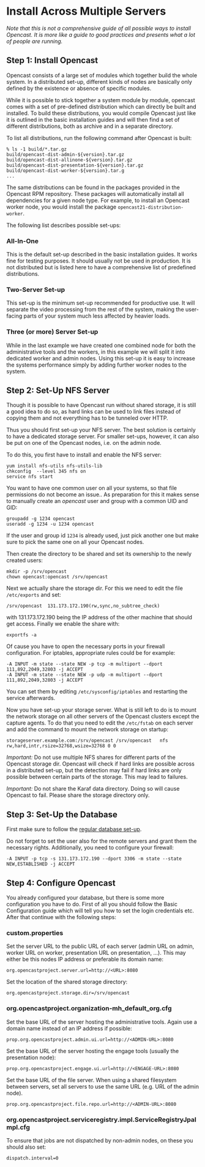 Install Across Multiple Servers
===============================

*Note that this is not a comprehensive guide of all possible ways to install Opencast. It is more like a guide to good
practices and presents what a lot of people are running.*


Step 1: Install Opencast
--------------------------

Opencast consists of a large set of modules which together build the whole system. In a distributed set-up, different
kinds of nodes are basically only defined by the existence or absence of specific modules.

While it is possible to stick together a system module by module, opencast comes with a set of pre-defined distribution
which can directly be built and installed. To build these distributions, you would compile Opencast just like it is
outlined in the basic installation guides and will then find a set of different distributions, both as archive and in a
separate directory.

To list all distributions, run the following command after Opencast is built:

    % ls -1 build/*.tar.gz
    build/opencast-dist-admin-${version}.tar.gz
    build/opencast-dist-allinone-${version}.tar.gz
    build/opencast-dist-presentation-${version}.tar.gz
    build/opencast-dist-worker-${version}.tar.g
    ...


The same distributions can be found in the packages provided in the Opencast RPM repository.  These packages will
automatically install all dependencies for a given node type. For example, to install an Opencast worker node, you would
install the package `opencast21-distribution-worker`.

The following list describes possible set-ups:

### All-In-One

This is the default set-up described in the basic installation guides. It works fine for testing purposes. It should
usually not be used in production. It is not distributed but is listed here to have a comprehensive list of predefined
distributions.


### Two-Server Set-up

This set-up is the minimum set-up recommended for productive use. It will separate the video processing from the rest of
the system, making the user-facing parts of your system much less affected by heavier loads.


### Three (or more) Server Set-up

While in the last example we have created one combined node for both the administrative tools and the workers, in this
example we will split it into dedicated worker and admin nodes. Using this set-up it is easy to increase the systems
performance simply by adding further worker nodes to the system.



Step 2: Set-Up NFS Server
-------------------------

Though it is possible to have Opencast run without shared storage, it is still a good idea to do so, as hard links can
be used to link files instead of copying them and not everything has to be tunneled over HTTP.

Thus you should first set-up your NFS server. The best solution is certainly to have a dedicated storage server. For
smaller set-ups, however, it can also be put on one of the Opencast nodes, i.e. on the admin node.

To do this, you first have to install and enable the NFS server:

    yum install nfs-utils nfs-utils-lib
    chkconfig  --level 345 nfs on
    service nfs start

You want to have one common user on all your systems, so that file permissions do not become an issue.. As preparation
for this it makes sense to manually create an *opencast* user and group with a common UID and GID:

    groupadd -g 1234 opencast
    useradd -g 1234 -u 1234 opencast

If the user and group id `1234` is already used, just pick another one but make sure to pick the same one on all your
Opencast nodes.

Then create the directory to be shared and set its ownership to the newly created users:

    mkdir -p /srv/opencast
    chown opencast:opencast /srv/opencast

Next we actually share the storage dir. For this we need to edit the file `/etc/exports` and set:

    /srv/opencast  131.173.172.190(rw,sync,no_subtree_check)

with 131.173.172.190 being the IP address of the other machine that should get access. Finally we enable the share with:

    exportfs -a

Of cause you have to open the necessary ports in your firewall configuration.  For iptables, appropriate rules could be
for example:

    -A INPUT -m state --state NEW -p tcp -m multiport --dport 111,892,2049,32803 -j ACCEPT
    -A INPUT -m state --state NEW -p udp -m multiport --dport 111,892,2049,32803 -j ACCEPT

You can set them by editing `/etc/sysconfig/iptables` and restarting the service afterwards.

Now you have set-up your storage server. What is still left to do is to mount the network storage on all other servers
of the Opencast clusters except the capture agents. To do that you need to edit the `/etc/fstab` on each server and add
the command to mount the network storage on startup:

    storageserver.example.com:/srv/opencast /srv/opencast   nfs rw,hard,intr,rsize=32768,wsize=32768 0 0

*Important:* Do not use multiple NFS shares for different parts of the Opencast storage dir. Opencast will check if
hard links are possible across in a distributed set-up, but the detection may fail if hard links are only possible
between certain parts of the storage. This may lead to failures.

*Important:* Do not share the Karaf data directory. Doing so will cause Opencast to fail. Please share the storage
directory only.


Step 3: Set-Up the Database
---------------------------

First make sure to follow the [regular database set-up](../configuration/database.md).

Do not forget to set the user also for the remote servers and grant them the necessary rights. Additionally, you need to
configure your firewall:

    -A INPUT -p tcp -s 131.173.172.190 --dport 3306 -m state --state NEW,ESTABLISHED -j ACCEPT



Step 4: Configure Opencast
----------------------------

You already configured your database, but there is some more configuration you have to do. First of all you should
follow the Basic Configuration guide which will tell you how to set the login credentials etc. After that continue with
the following steps:

### custom.properties

Set the server URL to the public URL of each server (admin URL on admin, worker URL on worker, presentation URL on
presentation, …).  This may either be this nodes IP address or preferable its domain name:

    org.opencastproject.server.url=http://<URL>:8080

Set the location of the shared storage directory:

    org.opencastproject.storage.dir=/srv/opencast

### org.opencastproject.organization-mh\_default\_org.cfg

Set the base URL of the server hosting the administrative tools. Again use a domain name instead of an IP address if
possible:

    prop.org.opencastproject.admin.ui.url=http://<ADMIN-URL>:8080

Set the base URL of the server hosting the engage tools (usually the presentation node):

    prop.org.opencastproject.engage.ui.url=http://<ENGAGE-URL>:8080

Set the base URL of the file server. When using a shared filesystem between servers,
set all servers to use the same URL (e.g. URL of the admin node).

    prop.org.opencastproject.file.repo.url=http://<ADMIN-URL>:8080

### org.opencastproject.serviceregistry.impl.ServiceRegistryJpaImpl.cfg

To ensure that jobs are not dispatched by non-admin nodes, on these you should also set:

    dispatch.interval=0
